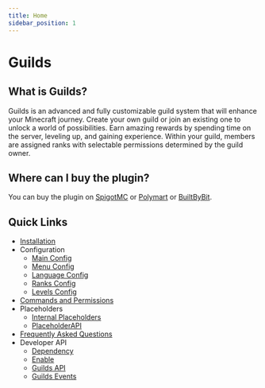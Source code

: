 ```yaml
---
title: Home
sidebar_position: 1
---
```


# Guilds

## What is Guilds?

Guilds is an advanced and fully customizable guild system that will enhance your Minecraft journey.
Create your own guild or join an existing one to unlock a world of possibilities.
Earn amazing rewards by spending time on the server, leveling up, and gaining experience.
Within your guild, members are assigned ranks with selectable permissions determined by the guild owner.

## Where can I buy the plugin?

You can buy the plugin on [SpigotMC](https://www.spigotmc.org/resources/110931/)
or [Polymart](https://polymart.org/r/2915) or [BuiltByBit](https://builtbybit.com/resources/27980/).

## Quick Links

- [Installation](/guilds/installation)
- Configuration
    - [Main Config](/guilds/configuration/main-config)
    - [Menu Config](/guilds/configuration/menu-config)
    - [Language Config](/guilds/configuration/language-config)
    - [Ranks Config](/guilds/configuration/rank-config)
    - [Levels Config](/guilds/configuration/levels-config)
- [Commands and Permissions](/guilds/commands-and-permissions)
- Placeholders
  - [Internal Placeholders](/guilds/placeholders/internal-placeholders)
  - [PlaceholderAPI](/guilds/placeholders/placeholderapi)
- [Frequently Asked Questions](/guilds/frequently-asked-questions)
- Developer API
  - [Dependency](/guilds/developer-api/dependency)
  - [Enable](/guilds/developer-api/enable)
  - [Guilds API](/guilds/developer-api/guilds-api)
  - [Guilds Events](/guilds/developer-api/guilds-events)
